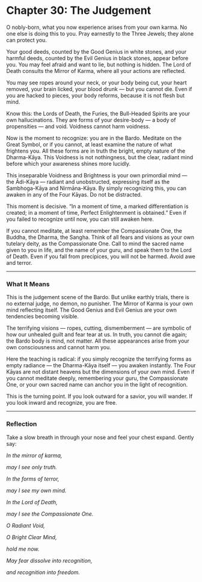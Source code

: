 # Chapter 30: The Judgement

O nobly-born, what you now experience arises from your own karma. No one else is doing this to you. Pray earnestly to the Three Jewels; they alone can protect you.

Your good deeds, counted by the Good Genius in white stones, and your harmful deeds, counted by the Evil Genius in black stones, appear before you. You may feel afraid and want to lie, but nothing is hidden. The Lord of Death consults the Mirror of Karma, where all your actions are reflected.

You may see ropes around your neck, or your body being cut, your heart removed, your brain licked, your blood drunk — but you cannot die. Even if you are hacked to pieces, your body reforms, because it is not flesh but mind.

Know this: the Lords of Death, the Furies, the Bull-Headed Spirits are your own hallucinations. They are forms of your desire-body — a body of propensities — and void. Voidness cannot harm voidness.

Now is the moment to recognize: you are in the Bardo. Meditate on the Great Symbol, or if you cannot, at least examine the nature of what frightens you. All these forms are in truth the bright, empty nature of the Dharma-Kāya. This Voidness is not nothingness, but the clear, radiant mind before which your awareness shines more lucidly.

This inseparable Voidness and Brightness is your own primordial mind — the Ādi-Kāya — radiant and unobstructed, expressing itself as the Sambhoga-Kāya and Nirmāna-Kāya. By simply recognizing this, you can awaken in any of the Four Kāyas. Do not be distracted.

This moment is decisive. “In a moment of time, a marked differentiation is created; in a moment of time, Perfect Enlightenment is obtained.” Even if you failed to recognize until now, you can still awaken here.

If you cannot meditate, at least remember the Compassionate One, the Buddha, the Dharma, the Sangha. Think of all fears and visions as your own tutelary deity, as the Compassionate One. Call to mind the sacred name given to you in life, and the name of your guru, and speak them to the Lord of Death. Even if you fall from precipices, you will not be harmed. Avoid awe and terror.

---

### What It Means

This is the judgement scene of the Bardo. But unlike earthly trials, there is no external judge, no demon, no punisher. The Mirror of Karma is your own mind reflecting itself. The Good Genius and Evil Genius are your own tendencies becoming visible.

The terrifying visions — ropes, cutting, dismemberment — are symbolic of how our unhealed guilt and fear tear at us. In truth, you cannot die again; the Bardo body is mind, not matter. All these appearances arise from your own consciousness and cannot harm you.

Here the teaching is radical: if you simply recognize the terrifying forms as empty radiance — the Dharma-Kāya itself — you awaken instantly. The Four Kāyas are not distant heavens but the dimensions of your own mind. Even if you cannot meditate deeply, remembering your guru, the Compassionate One, or your own sacred name can anchor you in the light of recognition.

This is the turning point. If you look outward for a savior, you will wander. If you look inward and recognize, you are free.

---


### Reflection


Take a slow breath in through your nose and feel your chest expand. Gently say:


*In the mirror of karma,*

*may I see only truth.*

*In the forms of terror,*

*may I see my own mind.*

*In the Lord of Death,*

*may I see the Compassionate One.*


*O Radiant Void,*

*O Bright Clear Mind,*

*hold me now.*

*May fear dissolve into recognition,*

*and recognition into freedom.*
